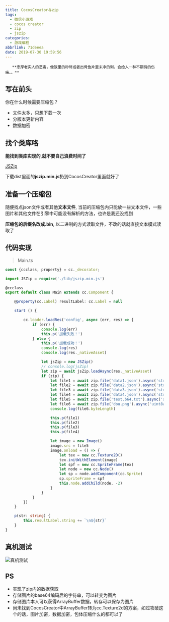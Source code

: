 ```yaml
---
title: CocosCreator与zip
tags:
  - 微信小游戏
  - cocos creator
  - zip
  - jszip
categories:
  - 游戏编程
abbrlink: 71deeea
date: 2019-07-30 19:59:56
---
```


```blockquote 《围城》, 钱钟书
   **忠厚老实人的恶毒，像饭里的砂砾或者出骨鱼片里未净的刺，会给人一种不期待的伤痛。。**
```

## 写在前头

你在什么时候需要压缩包？

- 文件太多，只想下载一次
- 分版本更新内容
- 数据加密

## 找个类库咯

**能找到类库实现的,就不要自己浪费时间了**

[JSZip](https://github.com/Stuk/jszip)

下载dist里面的**jszip.min.js**扔到CocosCreator里面就好了

## 准备一个压缩包

随便找点json文件或者其他**文本文件**, 当前的压缩包内只能放一些文本文件，一些图片和其他文件在引擎中可能没有解析的方法，也许是我还没找到

**压缩包的后缀名改成.bin**, 以二进制的方式读取文件，不改的话就直接文本模式读取了

## 代码实现

> Main.ts

```ts
const {ccclass, property} = cc._decorator;

import JSZip = require('./lib/jszip.min.js')

@ccclass
export default class Main extends cc.Component {

    @property(cc.Label) resultLabel: cc.Label = null

    start () {

        cc.loader.loadRes('config', async (err, res) => {
            if (err) {
                console.log(err)
                this.p('加载失败！')
            } else {
                this.p('加载成功！')
                console.log(res)
                console.log(res._nativeAsset)

                let jsZip = new JSZip()
                // console.log(jsZip)
                let zip = await jsZip.loadAsync(res._nativeAsset)
                if (zip) {
                    let file1 = await zip.file('data1.json').async('string')
                    let file2 = await zip.file('data2.json').async('string')
                    let file3 = await zip.file('data3.json').async('string')
                    let file4 = await zip.file('data4.json').async('string')
                    let file5 = await zip.file('test.b64.txt').async('string')
                    let file6 = await zip.file('dou.png').async('uint8array')
                    console.log(file6.byteLength)

                    this.p(file1)
                    this.p(file2)
                    this.p(file3)
                    this.p(file4)

                    let image = new Image()
                    image.src = file5
                    image.onload = () => {
                        let tex = new cc.Texture2D()
                        tex.initWithElement(image)
                        let spf = new cc.SpriteFrame(tex)
                        let node = new cc.Node()
                        let sp = node.addComponent(cc.Sprite)
                        sp.spriteFrame = spf
                        this.node.addChild(node, -2)
                    }
                }
            }
        })
    }

    p(str: string) {
        this.resultLabel.string += `\n${str}`
    }
}
```

## 真机测试

![真机测试](/images/CocosCreator与zip/image1.jpg)

## PS

- 实现了zip内的数据获取
- 存储图片的base64编码后的字符串，可以转变为图片
- 存储图片本人可以获得ArrayBuffer数据，转存可以保存为图片
- 尚未找到CocosCreator中ArrayBuffer转为cc.Texture2d的方案，如过攻破这个的话，图片加密，数据加密，包体压缩什么的都可以了

